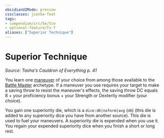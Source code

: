 ```yaml
---
obsidianUIMode: preview
cssclasses: json5e-feat
tags:
- compendium/src/5e/tce
- optional-feature/fs-f
aliases: ["Superior Technique"]
---
```

# Superior Technique
*Source: Tasha's Cauldron of Everything p. 41*  

You learn one [maneuver](2-Mechanics/CLI/optional-features/list-maneuver-battle-master.md) of your choice from among those available to the [Battle Master](2-Mechanics/CLI/classes/fighter-battle-master.md) archetype. If a maneuver you use requires your target to make a saving throw to resist the maneuver's effects, the saving throw DC equals 8 + your proficiency bonus + your Strength or Dexterity modifier (your choice).

You gain one superiority die, which is a `dice:d6|noform|avg` (`d6`) (this die is added to any superiority dice you have from another source). This die is used to fuel your maneuvers. A superiority die is expended when you use it. You regain your expended superiority dice when you finish a short or long rest.